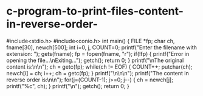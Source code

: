 # c-program-to-print-files-content-in-reverse-order-
#include<stdio.h>
#include<conio.h>
int main()
{
    FILE *fp;
    char ch, fname[30], newch[500];
    int i=0, j, COUNT=0;
    printf("Enter the filename with extension: ");
    gets(fname);
    fp = fopen(fname, "r");
    if(!fp)
    {
        printf("Error in opening the file...\nExiting...");
        getch();
        return 0;
    }
    printf("\nThe original content is:\n\n");
    ch = getc(fp);
    while(ch != EOF)
    {
        COUNT++;
        putchar(ch);
        newch[i] = ch;
        i++;
        ch = getc(fp);
    }
    printf("\n\n\n");
    printf("The content in reverse order is:\n\n");
    for(j=(COUNT-1); j>=0; j--)
    {
        ch = newch[j];
        printf("%c", ch);
    }
    printf("\n");
    getch();
    return 0;
}
